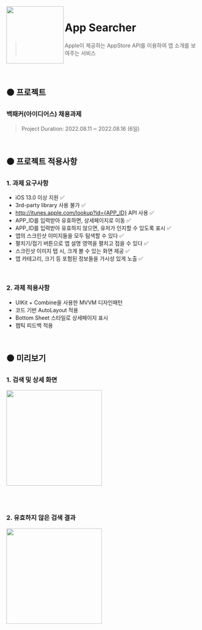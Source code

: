 <img src="https://user-images.githubusercontent.com/87062014/184834229-cf68de3b-5db5-4953-b810-6f3333cb2dad.png" align="left" height="150" />

# App Searcher
> Apple이 제공하는 AppStore API를 이용하여 앱 소개를 보여주는 서비스

<br/><br/>

## 🟠 프로젝트
### 백패커(아이디어스) 채용과제   
>
> Project Duration: 2022.08.11 ~ 2022.08.16 (6일) 


<br/>

## 🟠 프로젝트 적용사항
### 1. 과제 요구사항  

* iOS 13.0 이상 지원 ✅
* 3rd-party library 사용 불가 ✅
* http://itunes.apple.com/lookup?id={APP_ID} API 사용 ✅
* APP_ID를 입력받아 유효하면, 상세페이지로 이동 ✅
* APP_ID를 입력받아 유효하지 않으면, 유저가 인지할 수 있도록 표시 ✅
* 앱의 스크린샷 이미지들을 모두 탐색할 수 있다 ✅
* 펼치기/접기 버튼으로 앱 설명 영역을 펼치고 접을 수 있다 ✅
* 스크린샷 이미지 탭 시, 크게 볼 수 있는 화면 제공 ✅
* 앱 카테고리, 크기 등 포험된 정보들을 가시성 있게 노출 ✅

<br/>

### 2. 과제 적용사항  

* UIKit + Combine을 사용한 MVVM 디자인패턴
* 코드 기반 AutoLayout 적용
* Bottom Sheet 스타일로 상세페이지 표시
* 햅틱 피드백 적용


<br/>


## 🟠 미리보기

### 1. 검색 및 상세 화면  
<img width=250 src="https://user-images.githubusercontent.com/87062014/184831558-ed2d97b3-34f4-4d7f-96e6-9823a15116ef.gif">

<br/><br/>

### 2. 유효하지 않은 검색 결과  
<img width=250 src="https://user-images.githubusercontent.com/87062014/184833020-cabb84f4-2ea9-4abf-9d46-565c15805fa8.gif">

<br/><br/>



